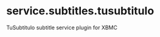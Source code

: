 service.subtitles.tusubtitulo
==============================
TuSubtitulo subtitle service plugin for XBMC
